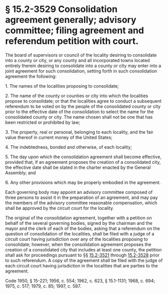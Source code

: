 # § 15.2-3529 Consolidation agreement generally; advisory committee; filing agreement and referendum petition with court.

<p>The board of supervisors or council of the locality desiring to consolidate into a county or city, or any county and all incorporated towns located entirely therein desiring to consolidate into a county or city may enter into a joint agreement for such consolidation, setting forth in such consolidation agreement the following:</p><p>1. The names of the localities proposing to consolidate;</p><p>2. The name of the county or counties or city into which the localities propose to consolidate; or that the localities agree to conduct a subsequent referendum to be voted on by the people of the consolidated county or city prior to the effective date of the consolidation to select the name for the consolidated county or city. The name chosen shall not be one that has been restricted or prohibited by law;</p><p>3. The property, real or personal, belonging to each locality, and the fair value thereof in current money of the United States;</p><p>4. The indebtedness, bonded and otherwise, of each locality;</p><p>5. The day upon which the consolidation agreement shall become effective, provided that, if an agreement proposes the creation of a consolidated city, the effective date shall be stated in the charter enacted by the General Assembly; and</p><p>6. Any other provisions which may be properly embodied in the agreement.</p><p>Each governing body may appoint an advisory committee composed of three persons to assist it in the preparation of an agreement, and may pay the members of the advisory committee reasonable compensation, which shall be approved by the circuit court for the locality.</p><p>The original of the consolidation agreement, together with a petition on behalf of the several governing bodies, signed by the chairman and the mayor and the clerk of each of the bodies, asking that a referendum on the question of consolidation of the localities, shall be filed with a judge of a circuit court having jurisdiction over any of the localities proposing to consolidate; however, when the consolidation agreement proposes the creation of a consolidated city that includes at least one county, the petition shall ask for proceedings pursuant to §§ <a href='http://law.lis.virginia.gov/vacode/15.2-3521/'>15.2-3521</a> through <a href='http://law.lis.virginia.gov/vacode/15.2-3528/'>15.2-3528</a> prior to such referendum. A copy of the agreement shall be filed with the judge of each circuit court having jurisdiction in the localities that are parties to the agreement.</p><p>Code 1950, § 15-221; 1956, c. 554; 1962, c. 623, § 15.1-1131; 1968, c. 694; 1975, c. 517; 1979, c. 85; 1997, c. 587.</p>